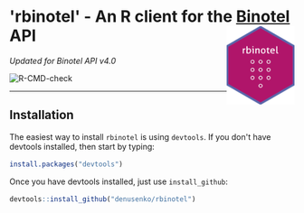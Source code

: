 # 'rbinotel' -  An R client for the [Binotel](https://www.binotel.ua/) API <img src='man/figures/logo.png' align="right" height="139" />
*Updated for Binotel API v4.0*

<!-- badges: start -->
  ![R-CMD-check](https://github.com/DenUsenko/rbinotel/workflows/R-CMD-check/badge.svg?branch=main)
<!-- badges: end -->

-----

## Installation
The easiest way to install `rbinotel` is using `devtools`. If you don't have devtools installed, then start by typing:

```R
install.packages("devtools")
```

Once you have devtools installed, just use `install_github`:

```R
devtools::install_github("denusenko/rbinotel")
```
